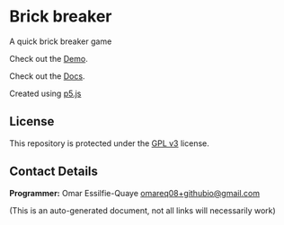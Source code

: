 # Brick breaker

A quick brick breaker game

Check out the [Demo](https://omareq.github.io/brick-breaker/).

Check out the [Docs](https://omareq.github.io/brick-breaker/docs/).

Created using [p5.js](https://p5js.org/)


## License

This repository is protected under the [GPL v3](https://www.gnu.org/licenses/gpl-3.0.html) license.

## Contact Details
__Programmer:__ Omar Essilfie-Quaye [omareq08+githubio@gmail.com](mailto:omareq08+githubio@gmail.com?subject=Githubio%20Brick%20Breaker%20Game)


(This is an auto-generated document, not all links will necessarily work)